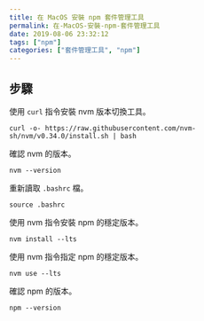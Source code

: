 ```yaml
---
title: 在 MacOS 安裝 npm 套件管理工具
permalink: 在-MacOS-安裝-npm-套件管理工具
date: 2019-08-06 23:32:12
tags: ["npm"]
categories: ["套件管理工具", "npm"]
---
```


## 步驟

使用 `curl` 指令安裝 nvm 版本切換工具。

```CMD
curl -o- https://raw.githubusercontent.com/nvm-sh/nvm/v0.34.0/install.sh | bash
```

確認 nvm 的版本。

```CMD
nvm --version
```

重新讀取 `.bashrc` 檔。

```CMD
source .bashrc
```

使用 nvm 指令安裝 npm 的穩定版本。

```CMD
nvm install --lts
```

使用 nvm 指令指定 npm 的穩定版本。

```CMD
nvm use --lts
```

確認 npm 的版本。

```CMD
npm --version
```
